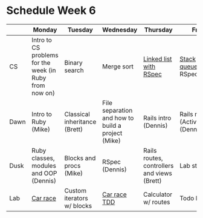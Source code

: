 # Schedule Week 6

|| Monday | Tuesday | Wednesday | Thursday | Friday |
|------|------|-------|--------|---------|-------|
| CS | Intro to CS problems for the week (in Ruby from now on) | Binary search | Merge sort | [Linked list with RSpec](https://github.com/sf-wdi-17/singly_linked_list) | [Stack](https://github.com/sf-wdi-17/stack) and [queue](https://github.com/sf-wdi-17/queue) with RSpec |
| Dawn | Intro to Ruby (Mike) | Classical inheritance (Brett) | File separation and how to build a project (Mike) | Rails intro (Dennis) | Rails models (ActiveRecord) (Dennis) |
| Dusk | Ruby classes, modules and OOP (Dennis) | Blocks and procs (Mike) | RSpec (Dennis) | Rails routes, controllers and views (Brett) | Lab start |
| Lab | [Car race](https://github.com/sf-wdi-17/car_race) | Custom iterators w/ blocks | [Car race TDD](https://github.com/sf-wdi-17/car_race) | Calculator w/ routes | Todo list |

